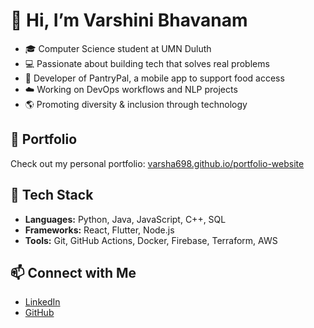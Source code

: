 # 👋 Hi, I’m Varshini Bhavanam

- 🎓 Computer Science student at UMN Duluth  
- 💻 Passionate about building tech that solves real problems  
- 📱 Developer of PantryPal, a mobile app to support food access  
- ☁️ Working on DevOps workflows and NLP projects  
- 🌎 Promoting diversity & inclusion through technology  

## 🔗 Portfolio
Check out my personal portfolio: [varsha698.github.io/portfolio-website](https://varsha698.github.io/portfolio-website/#/)

## 🔧 Tech Stack
- **Languages:** Python, Java, JavaScript, C++, SQL  
- **Frameworks:** React, Flutter, Node.js  
- **Tools:** Git, GitHub Actions, Docker, Firebase, Terraform, AWS  

## 📫 Connect with Me
- [LinkedIn](https://www.linkedin.com/in/varshini-bhavanam-559b76339)  
- [GitHub](https://github.com/varsha698)
